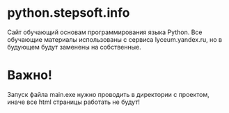 # python.stepsoft.info
Сайт обучающий основам программирования языка Python. 
Все обучающие материалы использованы с сервиса lyceum.yandex.ru, но в будующем будут заменены на собственные.
# Важно!
Запуск файла main.exe нужно проводить в директории с проектом, иначе все html страницы работать не будут!
